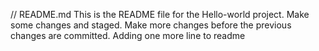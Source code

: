 // README.md
This is the README file for the Hello-world project.
Make some changes and staged.
Make more changes before the previous changes are committed.
Adding one more line to readme